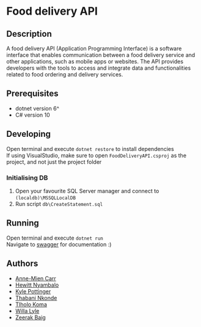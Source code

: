 # Food delivery API

## Description
A food delivery API (Application Programming Interface) is a software interface that enables communication between a food delivery service and other applications, such as mobile apps or websites. The API provides developers with the tools to access and integrate data and functionalities related to food ordering and delivery services.

## Prerequisites
* dotnet version 6^
* C# version 10

## Developing
Open terminal and execute `dotnet restore` to install dependencies <br/>
If using VisualStudio, make sure to open `FoodDeliveryAPI.csproj` as the project, and not just the project folder

### Initialising DB
1. Open your favourite SQL Server manager and connect to `(localdb)\MSSQLLocalDB` 
2. Run script `db\CreateStatement.sql`

## Running
Open terminal and execute `dotnet run`<br/>
Navigate to [swagger](http://localhost:5263/swagger/index.html) for documentation :)

## Authors
* [Anne-Mien Carr](https://github.com/AnneMienBBD)
* [Hewitt Nyambalo](https://github.com/hewitt-BBD)
* [Kyle Pottinger](https://github.com/Kyle-Pottinger)
* [Thabani Nkonde](https://github.com/thabaniBBD2712)
* [Tlholo Koma](https://github.com/Tlholo-Koma)
* [Willa Lyle](https://github.com/willacharlotte)
* [Zeerak Baig](https://github.com/ZeerakBaig-BBD)